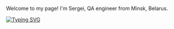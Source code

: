 Welcome to my page!
I'm Sergei, QA engineer from  Minsk, Belarus.

[![Typing SVG](https://readme-typing-svg.herokuapp.com?color=%2336BCF7&lines=QA+engineer+student)](https://git.io/typing-svg)
